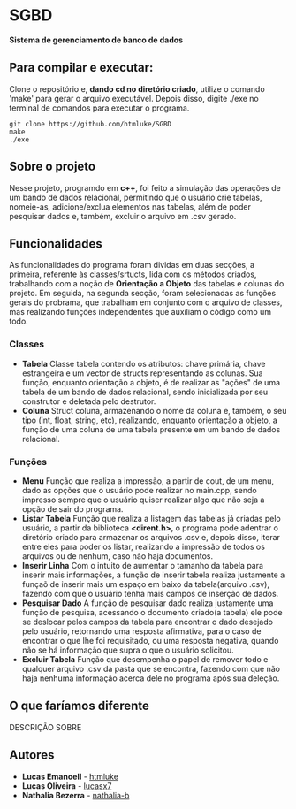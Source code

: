 # SGBD
**Sistema de gerenciamento de banco de dados**

## Para compilar e executar: 
Clone o repositório e, **dando cd no diretório criado**, utilize o comando 'make' para gerar o arquivo executável. Depois disso, digite ./exe  no terminal de comandos para executar o programa.
 
```
git clone https://github.com/htmluke/SGBD
make
./exe

```
## Sobre o projeto
Nesse projeto, programdo em **c++**, foi feito a simulação das operações de um bando de dados relacional, permitindo que o usuário crie tabelas, nomeie-as, adicione/exclua elementos nas tabelas, além de poder pesquisar dados e, também, excluir o arquivo em .csv gerado.

## Funcionalidades
As funcionalidades do programa foram dividas em duas secções, a primeira, referente às classes/srtucts, lida com os métodos criados, trabalhando com a noção de **Orientação a Objeto** das tabelas e colunas do projeto. Em seguida, na segunda secção, foram selecionadas as funções gerais do probrama, que trabalham em conjunto com o arquivo de classes, mas realizando funções independentes que auxiliam o código como um todo.

### Classes
* **Tabela**
Classe tabela contendo os atributos: chave primária, chave estrangeira e um vector de structs representando as colunas. Sua função, enquanto orientação a objeto, é de realizar as "ações" de uma tabela de um bando de dados relacional, sendo inicializada por seu construtor e deletada pelo destrutor.
* **Coluna**
Struct coluna, armazenando o nome da coluna e, também, o seu tipo (int, float, string, etc), realizando, enquanto orientação a objeto, a função de uma coluna de uma tabela presente em um bando de dados relacional.
### Funções
* **Menu**
Função que realiza a impressão, a partir de cout, de um menu, dado as opções que o usuário pode realizar no main.cpp, sendo impresso sempre que o usuário quiser realizar algo que não seja a opção de sair do programa.
* **Listar Tabela**
Função que realiza a listagem das tabelas já criadas pelo usuário, a partir da biblioteca **<dirent.h>**, o programa pode adentrar o diretório criado para armazenar os arquivos .csv e, depois disso, iterar entre eles para poder os listar, realizando a impressão de todos os arquivos ou de nenhum, caso não haja documentos.
* **Inserir Linha**
Com o intuito de aumentar o tamanho da tabela para inserir mais informações, a função de inserir tabela realiza justamente a funçaõ de inserir mais um espaço em baixo da tabela(arquivo .csv), fazendo com que o usuário tenha mais campos de inserção de dados.
* **Pesquisar Dado**
A função de pesquisar dado realiza justamente uma função de pesquisa, acessando o documento criado(a tabela) ele pode se deslocar pelos campos da tabela para encontrar o dado desejado pelo usuário, retornando uma resposta afirmativa, para o caso de encontrar o que lhe foi requisitado, ou uma resposta negativa, quando não se há informação que supra o que o usuário solicitou.
* **Excluir Tabela**
Função que desempenha o papel de remover todo e qualquer arquivo .csv da pasta que se encontra, fazendo com que não haja nenhuma informação acerca dele no programa após sua deleção. 

## O que faríamos diferente
DESCRIÇÃO SOBRE

## Autores

* **Lucas Emanoell** - [htmluke](https://github.com/htmluke)
* **Lucas Oliveira** - [lucasx7](https://github.com/lucasx7)
* **Nathalia Bezerra** - [nathalia-b](https://github.com/nathalia-b)
